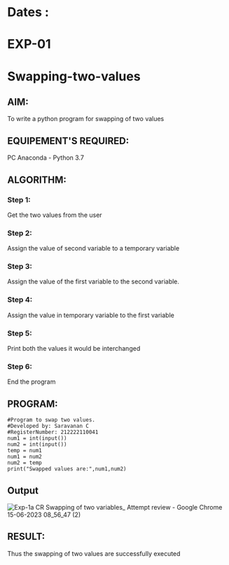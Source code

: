 # Dates :
# EXP-01
# Swapping-two-values
## AIM:
To write a python program for swapping of two values
## EQUIPEMENT'S REQUIRED: 
PC
Anaconda - Python 3.7
## ALGORITHM: 
### Step 1:
Get the two values from the user
### Step 2: 
Assign the value of second variable to a temporary variable 
### Step 3: 
Assign the value of the first variable to the second variable.
### Step 4:  
Assign the value in temporary variable to the first variable
### Step 5: 
Print both the values it would be interchanged
### Step 6: 
End the program
## PROGRAM:
```
#Program to swap two values.
#Developed by: Saravanan C
#RegisterNumber: 212222110041
num1 = int(input())
num2 = int(input())
temp = num1
num1 = num2
num2 = temp
print("Swapped values are:",num1,num2)
```
## Output

![Exp-1a CR Swapping of two variables_ Attempt review - Google Chrome 15-06-2023 08_56_47 (2)](https://github.com/saravanan2607/Swapping-two-values/assets/121395849/0a551feb-194b-456c-97ef-0cf79d450f6c)



## RESULT:
Thus the swapping of two values are successfully executed



